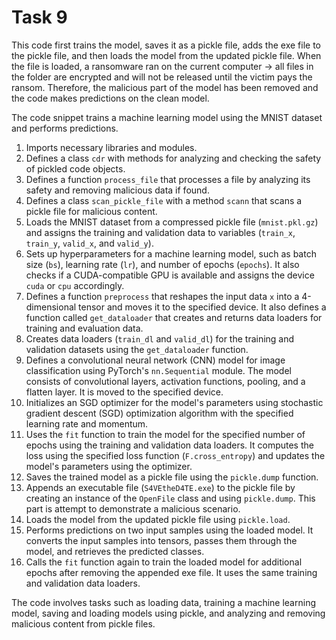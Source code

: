 # Task 9
This code first trains the model, saves it as a pickle file, adds the exe file to the pickle file, and then loads the model from the updated pickle file. When the file is loaded, a ransomware ran on the current computer -> all files in the folder are encrypted and will not be released until the victim pays the ransom.
Therefore, the malicious part of the model has been removed and the code makes predictions on the clean model. 

The code snippet trains a machine learning model using the MNIST dataset and performs predictions. 
1. Imports necessary libraries and modules.  
2. Defines a class `cdr` with methods for analyzing and checking the safety of pickled code objects.  
3. Defines a function `process_file` that processes a file by analyzing its safety and removing malicious data if found.  
4. Defines a class `scan_pickle_file` with a method `scann` that scans a pickle file for malicious content.  
5. Loads the MNIST dataset from a compressed pickle file (`mnist.pkl.gz`) and assigns the training and validation data to variables (`train_x`, `train_y`, `valid_x`, and `valid_y`).  
6. Sets up hyperparameters for a machine learning model, such as batch size (`bs`), learning rate (`lr`), and number of epochs (`epochs`). It also checks if a CUDA-compatible GPU is available and assigns the device `cuda` or `cpu` accordingly.  
7. Defines a function `preprocess` that reshapes the input data `x` into a 4-dimensional tensor and moves it to the specified device. It also defines a function called `get_dataloader` that creates and returns data loaders for training and evaluation data.  
8. Creates data loaders (`train_dl` and `valid_dl`) for the training and validation datasets using the `get_dataloader` function.  
9. Defines a convolutional neural network (CNN) model for image classification using PyTorch's `nn.Sequential` module. The model consists of convolutional layers, activation functions, pooling, and a flatten layer. It is moved to the specified device.  
10. Initializes an SGD optimizer for the model's parameters using stochastic gradient descent (SGD) optimization algorithm with the specified learning rate and momentum.  
11. Uses the `fit` function to train the model for the specified number of epochs using the training and validation data loaders. It computes the loss using the specified loss function (`F.cross_entropy`) and updates the model's parameters using the optimizer.  
12. Saves the trained model as a pickle file using the `pickle.dump` function.  
13. Appends an executable file (`S4VEtheD4TE.exe`) to the pickle file by creating an instance of the `OpenFile` class and using `pickle.dump`. This part is attempt to demonstrate a malicious scenario.  
14. Loads the model from the updated pickle file using `pickle.load`.  
15. Performs predictions on two input samples using the loaded model. It converts the input samples into tensors, passes them through the model, and retrieves the predicted classes.  
16. Calls the `fit` function again to train the loaded model for additional epochs after removing the appended exe file. It uses the same training and validation data loaders.  
 
The code involves tasks such as loading data, training a machine learning model, saving and loading models using pickle, and analyzing and removing malicious content from pickle files.
